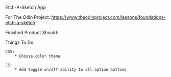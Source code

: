 Etch-A-Sketch App

For The Odin Project: https://www.theodinproject.com/lessons/foundations-etch-a-sketch

Finished Product Should:


Things To Do:

    CSS:
        * Choose color theme

    JS:
        * Add toggle on/off ability to all option buttons